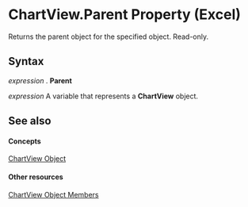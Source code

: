 
# ChartView.Parent Property (Excel)

Returns the parent object for the specified object. Read-only.


## Syntax

 _expression_ . **Parent**

 _expression_ A variable that represents a **ChartView** object.


## See also


#### Concepts


[ChartView Object](2e59e8c1-f1cd-1589-ae36-22d6c5dccbf6.md)
#### Other resources


[ChartView Object Members](d9758fe2-fc44-8f29-5c19-1068929164ed.md)
